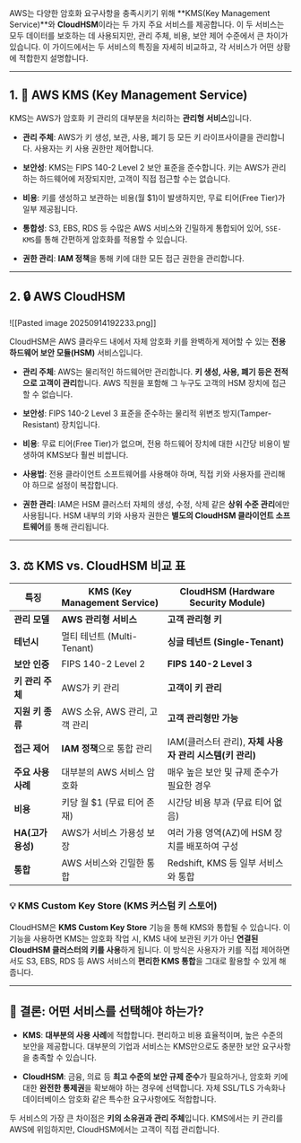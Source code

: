 
AWS는 다양한 암호화 요구사항을 충족시키기 위해 **KMS(Key Management Service)**와 **CloudHSM**이라는 두 가지 주요 서비스를 제공합니다. 이 두 서비스는 모두 데이터를 보호하는 데 사용되지만, 관리 주체, 비용, 보안 제어 수준에서 큰 차이가 있습니다. 이 가이드에서는 두 서비스의 특징을 자세히 비교하고, 각 서비스가 어떤 상황에 적합한지 설명합니다.

---

## 1. 🔑 AWS KMS (Key Management Service)

KMS는 AWS가 암호화 키 관리의 대부분을 처리하는 **관리형 서비스**입니다.

- **관리 주체**: AWS가 키 생성, 보관, 사용, 폐기 등 모든 키 라이프사이클을 관리합니다. 사용자는 키 사용 권한만 제어합니다.
    
- **보안성**: KMS는 FIPS 140-2 Level 2 보안 표준을 준수합니다. 키는 AWS가 관리하는 하드웨어에 저장되지만, 고객이 직접 접근할 수는 없습니다.
    
- **비용**: 키를 생성하고 보관하는 비용(월 $1)이 발생하지만, 무료 티어(Free Tier)가 일부 제공됩니다.
    
- **통합성**: S3, EBS, RDS 등 수많은 AWS 서비스와 긴밀하게 통합되어 있어, `SSE-KMS`를 통해 간편하게 암호화를 적용할 수 있습니다.
    
- **권한 관리**: **IAM 정책**을 통해 키에 대한 모든 접근 권한을 관리합니다.

---

## 2. 🔒 AWS CloudHSM

![[Pasted image 20250914192233.png]]

CloudHSM은 AWS 클라우드 내에서 자체 암호화 키를 완벽하게 제어할 수 있는 **전용 하드웨어 보안 모듈(HSM)** 서비스입니다.

- **관리 주체**: AWS는 물리적인 하드웨어만 관리합니다. **키 생성, 사용, 폐기 등은 전적으로 고객이 관리**합니다. AWS 직원을 포함해 그 누구도 고객의 HSM 장치에 접근할 수 없습니다.
    
- **보안성**: FIPS 140-2 Level 3 표준을 준수하는 물리적 위변조 방지(Tamper-Resistant) 장치입니다.
    
- **비용**: 무료 티어(Free Tier)가 없으며, 전용 하드웨어 장치에 대한 시간당 비용이 발생하여 KMS보다 훨씬 비쌉니다.
    
- **사용법**: 전용 클라이언트 소프트웨어를 사용해야 하며, 직접 키와 사용자를 관리해야 하므로 설정이 복잡합니다.
    
- **권한 관리**: IAM은 HSM 클러스터 자체의 생성, 수정, 삭제 같은 **상위 수준 관리**에만 사용됩니다. HSM 내부의 키와 사용자 권한은 **별도의 CloudHSM 클라이언트 소프트웨어**를 통해 관리됩니다.


---

## 3. ⚖️ KMS vs. CloudHSM 비교 표

|특징|KMS (Key Management Service)|CloudHSM (Hardware Security Module)|
|---|---|---|
|**관리 모델**|**AWS 관리형 서비스**|**고객 관리형 키**|
|**테넌시**|멀티 테넌트 (Multi-Tenant)|**싱글 테넌트 (Single-Tenant)**|
|**보안 인증**|FIPS 140-2 Level 2|**FIPS 140-2 Level 3**|
|**키 관리 주체**|AWS가 키 관리|**고객이 키 관리**|
|**지원 키 종류**|AWS 소유, AWS 관리, 고객 관리|**고객 관리형만 가능**|
|**접근 제어**|**IAM 정책**으로 통합 관리|IAM(클러스터 관리), **자체 사용자 관리 시스템(키 관리)**|
|**주요 사용 사례**|대부분의 AWS 서비스 암호화|매우 높은 보안 및 규제 준수가 필요한 경우|
|**비용**|키당 월 $1 (무료 티어 존재)|시간당 비용 부과 (무료 티어 없음)|
|**HA(고가용성)**|AWS가 서비스 가용성 보장|여러 가용 영역(AZ)에 HSM 장치를 배포하여 구성|
|**통합**|AWS 서비스와 긴밀한 통합|Redshift, KMS 등 일부 서비스와 통합|

### 💡 KMS Custom Key Store (KMS 커스텀 키 스토어)

CloudHSM은 **KMS Custom Key Store** 기능을 통해 KMS와 통합될 수 있습니다. 이 기능을 사용하면 KMS는 암호화 작업 시, KMS 내에 보관된 키가 아닌 **연결된 CloudHSM 클러스터의 키를 사용**하게 됩니다. 이 방식은 사용자가 키를 직접 제어하면서도 S3, EBS, RDS 등 AWS 서비스의 **편리한 KMS 통합**을 그대로 활용할 수 있게 해줍니다.

---

## 📌 결론: 어떤 서비스를 선택해야 하는가?

- **KMS**: **대부분의 사용 사례**에 적합합니다. 편리하고 비용 효율적이며, 높은 수준의 보안을 제공합니다. 대부분의 기업과 서비스는 KMS만으로도 충분한 보안 요구사항을 충족할 수 있습니다.
    
- **CloudHSM**: 금융, 의료 등 **최고 수준의 보안 규제 준수**가 필요하거나, 암호화 키에 대한 **완전한 통제권**을 확보해야 하는 경우에 선택합니다. 자체 SSL/TLS 가속화나 데이터베이스 암호화 같은 특수한 요구사항에도 적합합니다.
    

두 서비스의 가장 큰 차이점은 **키의 소유권과 관리 주체**입니다. KMS에서는 키 관리를 AWS에 위임하지만, CloudHSM에서는 고객이 직접 관리합니다.